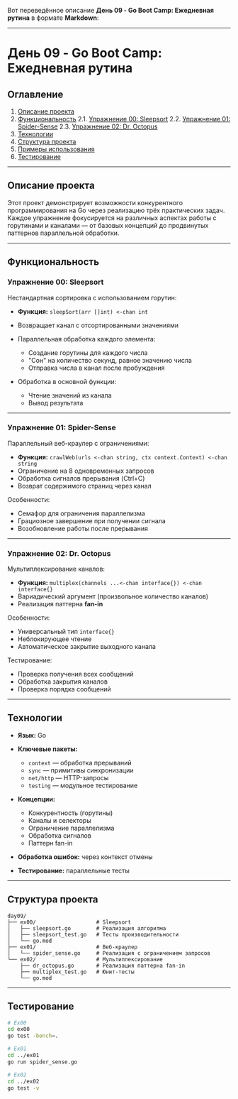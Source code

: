 Вот переведённое описание **День 09 - Go Boot Camp: Ежедневная рутина** в формате **Markdown**:

---

# День 09 - Go Boot Camp: Ежедневная рутина

## Оглавление

1. [Описание проекта](#описание-проекта)
2. [Функциональность](#функциональность)
   2.1. [Упражнение 00: Sleepsort](#упражнение-00-sleepsort)
   2.2. [Упражнение 01: Spider-Sense](#упражнение-01-spider-sense)
   2.3. [Упражнение 02: Dr. Octopus](#упражнение-02-dr-octopus)
3. [Технологии](#технологии)
4. [Структура проекта](#структура-проекта)
5. [Примеры использования](#примеры-использования)
6. [Тестирование](#тестирование)

---

## Описание проекта

Этот проект демонстрирует возможности конкурентного программирования на Go через реализацию трёх практических задач. Каждое упражнение фокусируется на различных аспектах работы с горутинами и каналами — от базовых концепций до продвинутых паттернов параллельной обработки.

---

## Функциональность

### Упражнение 00: Sleepsort

Нестандартная сортировка с использованием горутин:

* **Функция:** `sleepSort(arr []int) <-chan int`
* Возвращает канал с отсортированными значениями
* Параллельная обработка каждого элемента:

  * Создание горутины для каждого числа
  * "Сон" на количество секунд, равное значению числа
  * Отправка числа в канал после пробуждения
* Обработка в основной функции:

  * Чтение значений из канала
  * Вывод результата

---

### Упражнение 01: Spider-Sense

Параллельный веб-краулер с ограничениями:

* **Функция:** `crawlWeb(urls <-chan string, ctx context.Context) <-chan string`
* Ограничение на 8 одновременных запросов
* Обработка сигналов прерывания (Ctrl+C)
* Возврат содержимого страниц через канал

Особенности:

* Семафор для ограничения параллелизма
* Грациозное завершение при получении сигнала
* Возобновление работы после прерывания

---

### Упражнение 02: Dr. Octopus

Мультиплексирование каналов:

* **Функция:** `multiplex(channels ...<-chan interface{}) <-chan interface{}`
* Вариадический аргумент (произвольное количество каналов)
* Реализация паттерна **fan-in**

Особенности:

* Универсальный тип `interface{}`
* Неблокирующее чтение
* Автоматическое закрытие выходного канала

Тестирование:

* Проверка получения всех сообщений
* Обработка закрытия каналов
* Проверка порядка сообщений

---

## Технологии

* **Язык:** Go
* **Ключевые пакеты:**

  * `context` — обработка прерываний
  * `sync` — примитивы синхронизации
  * `net/http` — HTTP-запросы
  * `testing` — модульное тестирование
* **Концепции:**

  * Конкурентность (горутины)
  * Каналы и селекторы
  * Ограничение параллелизма
  * Обработка сигналов
  * Паттерн fan-in
* **Обработка ошибок:** через контекст отмены
* **Тестирование:** параллельные тесты

---

## Структура проекта

```
day09/
├── ex00/                   # Sleepsort
│   ├── sleepsort.go        # Реализация алгоритма
│   ├── sleepsort_test.go   # Тесты производительности
│   └── go.mod              
├── ex01/                   # Веб-краулер
│   └── spider_sense.go     # Реализация с ограничением запросов
└── ex02/                   # Мультиплексирование
    ├── dr_octopus.go       # Реализация паттерна fan-in
    ├── multiplex_test.go   # Юнит-тесты
    └── go.mod
```

---

## Тестирование

```sh
# Ex00
cd ex00
go test -bench=.

# Ex01
cd ../ex01
go run spider_sense.go

# Ex02
cd ../ex02
go test -v
```
